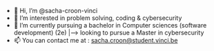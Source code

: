 - 👋 Hi, I’m @sacha-croon-vinci
- 👀 I’m interested in problem solving, coding & cybersecurity
- 🌱 I’m currently pursuing a bachelor in Computer sciences (software development) (2e) |--> looking to pursue a Master in cybersecurity
- 📫 You can contact me at : sacha.croon@student.vinci.be

<!---
sacha-croon-vinci/sacha-croon-vinci is a ✨ special ✨ repository because its `README.md` (this file) appears on your GitHub profile.
You can click the Preview link to take a look at your changes.
--->

